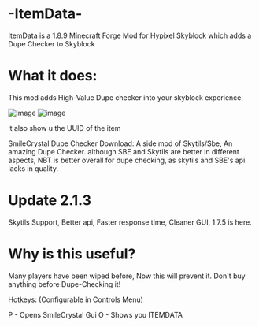 # -ItemData-

ItemData is a 1.8.9 Minecraft Forge Mod for Hypixel Skyblock which adds a Dupe Checker to Skyblock


# What it does:
This mod adds High-Value Dupe checker into your skyblock experience. 

![image](https://user-images.githubusercontent.com/105786022/169017001-df070673-0468-4735-b03c-d1b30ecb07e8.png)
![image](https://user-images.githubusercontent.com/105786022/169017032-57b20b6b-88ba-40cf-b71f-1e5391ae4c1f.png)


it also show u the UUID of the item

SmileCrystal Dupe Checker Download:
A side mod of Skytils/Sbe, An amazing Dupe Checker. although SBE and Skytils are better in different aspects, NBT is better overall for dupe checking, as skytils and SBE's api lacks in quality.


# Update 2.1.3
Skytils Support, Better api, Faster response time, Cleaner GUI, 1.7.5 is here.


# Why is this useful?
Many players have been wiped before, Now this will prevent it. Don't buy anything before Dupe-Checking it!


Hotkeys:
(Configurable in Controls Menu)

P - Opens SmileCrystal Gui
O - Shows you ITEMDATA


